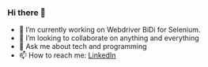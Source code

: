 ### Hi there 👋

- 🔭 I’m currently working on Webdriver BiDi for Selenium.
- 👯 I’m looking to collaborate on anything and everything
- 💬 Ask me about tech and programming
- 📫 How to reach me: [LinkedIn](https://www.linkedin.com/in/navin-chandra-b610b2144/)
